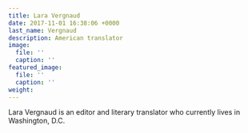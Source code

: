 ```yaml
---
title: Lara Vergnaud
date: 2017-11-01 16:38:06 +0000
last_name: Vergnaud
description: American translator
image:
  file: ''
  caption: ''
featured_image:
  file: ''
  caption: ''
weight:
---
```

Lara Vergnaud is an editor and literary translator who currently lives in Washington, D.C.
